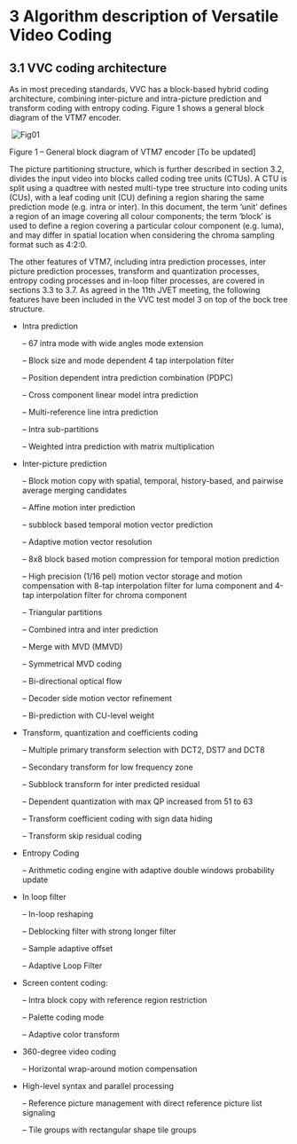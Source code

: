 # 3    Algorithm description of Versatile Video Coding

## 3.1    VVC coding architecture

As in most preceding standards, VVC has a block-based hybrid coding architecture, combining inter-picture and intra-picture prediction and transform coding with entropy coding. Figure 1 shows a general block diagram of the VTM7 encoder.

​                                 ![Fig01](C:\Users\Thuong\Documents\GitHub\VTM7-Vn\VTM7\imgs\Fig01.png)

 Figure 1 – General block diagram of VTM7 encoder [To be updated]

The picture partitioning structure, which is further described in section 3.2, divides the input video into blocks called coding tree units (CTUs). A CTU is split using a quadtree with nested multi-type tree structure into coding units (CUs), with a leaf coding unit (CU) defining a region sharing the same prediction mode (e.g. intra or inter). In this document, the term ‘unit’ defines a region of an image covering all colour components; the term ‘block’ is used to define a region covering a particular colour component (e.g. luma), and may differ in spatial location when considering the chroma sampling format such as 4:2:0.

The other features of VTM7, including intra prediction processes, inter picture prediction processes, transform and quantization processes, entropy coding processes and in-loop filter processes, are covered in sections 3.3 to 3.7. As agreed in the 11th JVET meeting, the following features have been included in the VVC test model 3 on top of the bock tree structure.

- Intra prediction

  –     67 intra mode with wide angles mode extension

  –     Block size and mode dependent 4 tap interpolation filter

  –     Position dependent intra prediction combination (PDPC)

  –     Cross component linear model intra prediction

  –     Multi-reference line intra prediction

  –     Intra sub-partitions

  –     Weighted intra prediction with matrix multiplication

- Inter-picture prediction

  –     Block motion copy with spatial, temporal, history-based, and pairwise average merging candidates

  –     Affine motion inter prediction

  –     subblock based temporal motion vector prediction

  –     Adaptive motion vector resolution

  –     8x8 block based motion compression for temporal motion prediction

  –     High precision (1/16 pel) motion vector storage and motion compensation with 8-tap interpolation filter for luma component and 4-tap interpolation filter for chroma component

  –     Triangular partitions

  –     Combined intra and inter prediction

  –     Merge with MVD (MMVD)

  –     Symmetrical MVD coding

  –     Bi-directional optical flow

  –     Decoder side motion vector refinement

  –     Bi-prediction with CU-level weight

- Transform,     quantization and coefficients coding

  –     Multiple primary transform selection with DCT2, DST7 and DCT8

  –     Secondary transform for low frequency zone

  –     Subblock transform for inter predicted residual

  –     Dependent quantization with max QP increased from 51 to 63

  –     Transform coefficient coding with sign data hiding

  –     Transform skip residual coding

- Entropy Coding

  –     Arithmetic coding engine with adaptive double windows probability update

- In loop filter

  –     In-loop reshaping

  –     Deblocking filter with strong longer filter

  –     Sample adaptive offset

  –     Adaptive Loop Filter

- Screen content coding:

  –     Intra block copy with reference region restriction

  –     Palette coding mode

  –     Adaptive color transform

- 360-degree video     coding 

  –     Horizontal wrap-around motion compensation

- High-level syntax and parallel processing

  –     Reference picture management with direct reference picture list signaling

  –     Tile groups with rectangular shape tile groups